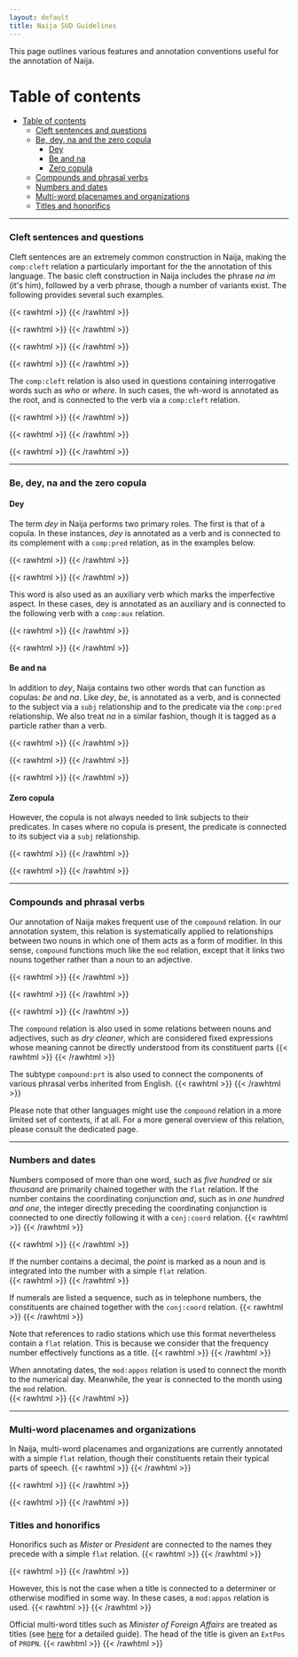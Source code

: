 ```yaml
---
layout: default
title: Naija SUD Guidelines
---
```


This page outlines various features and annotation conventions useful for the annotation of Naija.

# Table of contents

- [Table of contents](#table-of-contents)
    - [Cleft sentences and questions](#cleft-sentences-and-questions)
    - [Be, dey, na and the zero copula](#be-dey-na-and-the-zero-copula)
      - [Dey](#dey)
      - [Be and na](#be-and-na)
      - [Zero copula](#zero-copula)
    - [Compounds and phrasal verbs](#compounds-and-phrasal-verbs)
    - [Numbers and dates](#numbers-and-dates)
    - [Multi-word placenames and organizations](#multi-word-placenames-and-organizations)
    - [Titles and honorifics](#titles-and-honorifics)

---

### Cleft sentences and questions

Cleft sentences are an extremely common construction in Naija, making the `comp:cleft` relation a particularly important for the the annotation of this language. The basic cleft construction in Naija includes the phrase *na im* (it's him), followed by a verb phrase, though a number of variants exist. The following provides several such examples.

{{< rawhtml >}}
    <reactive-dep-tree
      interactive="true"
      shown-metas="text_en"
      shown-features="UPOS,LEMMA,FEATS.Tense,FEATS.VerbForm,FEATS.Number,FEATS.Person,MISC.Gloss"
      hidden-features="XPOS"
      conll="
      # text_en = Laziness, that’s what destroyed you.
      1	laziness	laziness	NOUN	_	_	3	dislocated	_	AlignBegin=370809|AlignEnd=371360|Gloss=laziness
      2	<	<	PUNCT	_	_	1	punct	_	AlignBegin=371360|AlignEnd=371390|Gloss=PUNCT
      3	na	na	PART	_	PartType=Cop	0	root	_	AlignBegin=371390|AlignEnd=371510|ExtPos=SCONJ|Gloss=be|Idiom=Yes
      4	im	im	PRON	_	Case=Nom|Number=Sing|Person=3|PronType=Prs	3	comp:pred	_	AlignBegin=371510|AlignEnd=371563|Gloss=NOM.SG.3
      5	>+	>+	PUNCT	_	_	6	punct	_	AlignBegin=371563|AlignEnd=371563|Gloss=PUNCT
      6	scatter	scatter	VERB	_	_	3	comp:cleft	_	AlignBegin=371563|AlignEnd=371990|Gloss=scatter
      7	you	you	PRON	_	Case=Nom|Person=2|PronType=Prs	6	comp:obj	_	AlignBegin=371990|AlignEnd=372090|Gloss=NOM.2
      8	//	//	PUNCT	_	_	3	punct	_	AlignBegin=372090|AlignEnd=372120|Gloss=PUNCT  
      "
    ></reactive-dep-tree>
{{< /rawhtml >}}

{{< rawhtml >}}
    <reactive-dep-tree
      interactive="true"
      shown-metas="text_en"
      shown-features="UPOS,LEMMA,FEATS.Tense,FEATS.VerbForm,FEATS.Number,FEATS.Person,MISC.Gloss"
      hidden-features="XPOS"
      conll="
      # text_en = After all, it's Warri where you grew up.
      1	after	after	ADP	_	_	4	mod:periph	_	AlignBegin=161950|AlignEnd=162120|Gloss=after
      2	all	all	DET	_	_	1	comp:obj	_	AlignBegin=162120|AlignEnd=162160|Gloss=all
      3	<	<	PUNCT	_	_	1	punct	_	AlignBegin=162160|AlignEnd=162190|Gloss=PUNCT
      4	na	na	PART	_	PartType=Cop	0	root	_	AlignBegin=162190|AlignEnd=162340|Gloss=be
      5	Warri	Warri	PROPN	_	_	4	comp:pred	_	AlignBegin=162340|AlignEnd=162524|Gloss=Warri
      6	>+	>+	PUNCT	_	_	8	punct	_	AlignBegin=162524|AlignEnd=162554|Gloss=PUNCT
      7	you	you	PRON	_	Case=Nom|Person=2|PronType=Prs	8	subj	_	AlignBegin=162554|AlignEnd=162677|Gloss=NOM.2
      8	grow	grow	VERB	_	_	4	comp:cleft	_	AlignBegin=162677|AlignEnd=162890|Gloss=grow
      9	up	up	ADP	_	_	8	compound:prt	_	AlignBegin=162890|AlignEnd=162990|Gloss=up
      "
    ></reactive-dep-tree>
{{< /rawhtml >}}


{{< rawhtml >}}
    <reactive-dep-tree
      interactive="true"
      shown-metas="text_en"
      shown-features="UPOS,LEMMA,FEATS.Tense,FEATS.VerbForm,FEATS.Number,FEATS.Person,MISC.Gloss"
      hidden-features="XPOS"
      conll="
      # text_en = That's how the white people call it.
      1	na	na	PART	_	PartType=Cop	0	root	_	AlignBegin=39139|AlignEnd=39299|Gloss=be
      2	so	so	ADV	_	_	1	comp:pred	_	AlignBegin=39299|AlignEnd=39389|Gloss=so
      3	>+	>+	PUNCT	_	_	5	punct	_	AlignBegin=39389|AlignEnd=39419|Gloss=PUNCT
      4	Oyibo	Oyinbo	PROPN	_	_	5	subj	_	AlignBegin=39419|AlignEnd=39719|Gloss=foreign(er)
      5	call	call	VERB	_	_	1	comp:cleft	_	AlignBegin=39719|AlignEnd=39895|Gloss=call
      6	am	am	PRON	_	Case=Acc|Number=Sing|Person=3|PronType=Prs	5	comp:obj	_	AlignBegin=39895|AlignEnd=39968|Gloss=ACC.SG.3
      7	//	//	PUNCT	_	_	1	punct	_	AlignBegin=39968|AlignEnd=39998|Gloss=PUNCT
      "
    ></reactive-dep-tree>
{{< /rawhtml >}}

{{< rawhtml >}}
    <reactive-dep-tree
      interactive="true"
      shown-metas="text_en"
      shown-features="UPOS,LEMMA,FEATS.Tense,FEATS.VerbForm,FEATS.Number,FEATS.Person,MISC.Gloss"
      hidden-features="XPOS"
      conll="
      # text_en = Hm, they are the ones who started doing it.
      1	#	#	PUNCT	_	_	3	punct	_	AlignBegin=271340|AlignEnd=278340|Gloss=PUNCT
      2	hm	hm	INTJ	_	_	3	discourse	_	AlignBegin=276082|AlignEnd=276400|Gloss=hm
      3	na	na	PART	_	PartType=Cop	0	root	_	AlignBegin=276400|AlignEnd=276540|Gloss=be
      4	dem	dem	PRON	_	Case=Nom|Number=Plur|Person=3|PronType=Prs	3	comp:pred	_	AlignBegin=276540|AlignEnd=276680|Gloss=NOM.PL.3
      5	>+	>+	PUNCT	_	_	6	punct	_	AlignBegin=276680|AlignEnd=276710|Gloss=PUNCT
      6	start	start	VERB	_	_	3	comp:cleft	_	AlignBegin=276710|AlignEnd=276930|Gloss=start
      7	to	to	ADP	_	_	6	comp:obl@x	_	AlignBegin=276930|AlignEnd=277060|Gloss=to
      8	dey	dey	AUX	_	Aspect=Imp	7	comp:obj	_	AlignBegin=277060|AlignEnd=277208|Gloss=IPFV
      9	do	do	VERB	_	_	8	comp:aux	_	AlignBegin=277208|AlignEnd=277350|Gloss=do
      10	am	am	PRON	_	Case=Acc|Number=Sing|Person=3|PronType=Prs	9	comp:obj	_	AlignBegin=277350|AlignEnd=277600|Gloss=ACC.SG.3
      11	//	//	PUNCT	_	_	3	punct	_	AlignBegin=277600|AlignEnd=277630|Gloss=PUNCT
      "
    ></reactive-dep-tree>
{{< /rawhtml >}}


The `comp:cleft` relation is also used in questions containing interrogative words such as *who* or *where*. In such cases, the wh-word is annotated as the root, and is connected to the verb via a `comp:cleft` relation.


{{< rawhtml >}}
    <reactive-dep-tree
      interactive="true"
      shown-metas="text_en"
      shown-features="UPOS,LEMMA,FEATS.Tense,FEATS.VerbForm,FEATS.Number,FEATS.Person,MISC.Gloss"
      hidden-features="XPOS"
      conll="
      # text_en = Who do you work for?
      1	#	#	PUNCT	_	_	2	punct	_	AlignBegin=139780|AlignEnd=140131|Gloss=PUNCT
      2	who	who	PRON	_	PronType=Int	0	root	_	AlignBegin=140131|AlignEnd=140320|Gloss=who.Q
      3	you	you	PRON	_	Case=Nom|Person=2|PronType=Prs	4	subj	_	AlignBegin=140320|AlignEnd=140540|Gloss=NOM.2
      4	work	work	VERB	_	_	2	comp:cleft	_	AlignBegin=140540|AlignEnd=140720|Gloss=work
      5	for	for	ADP	_	_	4	comp:obl	_	AlignBegin=140720|AlignEnd=140950|Gloss=for
      6	?//	?//	PUNCT	_	_	2	punct	_	AlignBegin=140950|AlignEnd=140980|Gloss=PUNCT
      "
    ></reactive-dep-tree>
{{< /rawhtml >}}

{{< rawhtml >}}
    <reactive-dep-tree
      interactive="true"
      shown-metas="text_en"
      shown-features="UPOS,LEMMA,FEATS.Tense,FEATS.VerbForm,FEATS.Number,FEATS.Person,MISC.Gloss"
      hidden-features="XPOS"
      conll="
      # text_en = What is a Ponzi scheme?
      1	wetin	wetin	PRON	_	PronType=Int	0	root	_	AlignBegin=134010|AlignEnd=134323|Gloss=what.Q
      2	be	be	VERB	_	PartType=Cop	1	comp:cleft	_	AlignBegin=134323|AlignEnd=134462|Gloss=be
      3	Ponzi	Ponzi	PROPN	_	_	4	compound	_	AlignBegin=134462|AlignEnd=134803|Gloss=Ponzi
      4	Scheme	scheme	NOUN	_	_	2	comp:pred@agent	_	AlignBegin=134803|AlignEnd=135070|Gloss=scheme
      5	?//	?//	PUNCT	_	_	1	punct	_	AlignBegin=135070|AlignEnd=135100|Gloss=PUNCT
      "
    ></reactive-dep-tree>
{{< /rawhtml >}}

{{< rawhtml >}}
    <reactive-dep-tree
      interactive="true"
      shown-metas="text_en"
      shown-features="UPOS,LEMMA,FEATS.Tense,FEATS.VerbForm,FEATS.Number,FEATS.Person,MISC.Gloss"
      hidden-features="XPOS"
      conll="
      # text_en = Where is the money going?
      1	#	#	PUNCT	_	_	2	punct	_	AlignBegin=69065|AlignEnd=69421|Gloss=PUNCT
      2	where	where	ADV	_	PronType=Int	0	root	_	AlignBegin=69421|AlignEnd=69661|Gloss=where.Q
      3	di	di	DET	_	Definite=Def|PronType=Art	4	det	_	AlignBegin=69661|AlignEnd=69761|Gloss=DEF.ART
      4	money	money	NOUN	_	_	5	subj	_	AlignBegin=69761|AlignEnd=70024|Gloss=money
      5	dey	dey	AUX	_	Aspect=Imp	2	comp:cleft	_	AlignBegin=70024|AlignEnd=70194|Gloss=IPFV
      6	go	go	VERB	_	_	5	comp:aux	_	AlignBegin=70194|AlignEnd=70349|Gloss=go
      7	?//	?//	PUNCT	_	_	2	punct	_	AlignBegin=70349|AlignEnd=70379|Gloss=PUNCT
      "
    ></reactive-dep-tree>
{{< /rawhtml >}}

---

### Be, dey, na and the zero copula

#### Dey

The term *dey* in Naija performs two primary roles. The first is that of a copula. In these instances, *dey* is annotated as a verb and is connected to its complement with a `comp:pred` relation, as in the examples below.

{{< rawhtml >}}
    <reactive-dep-tree
      interactive="true"
      shown-metas="text_en"
      shown-features="UPOS,LEMMA,FEATS.Tense,FEATS.VerbForm,FEATS.Number,FEATS.Person,MISC.Gloss"
      hidden-features="XPOS"
      conll="
      # text_en = It's sweet.
      1	e	im	PRON	_	Case=Nom|Number=Sing|Person=3|PronType=Prs	2	subj	_	AlignBegin=204377|AlignEnd=204666|Gloss=it
      2	dey	dey	VERB	_	VerbType=Cop	0	root	_	AlignBegin=204666|AlignEnd=204954|Gloss=be
      3	sweet	sweet	ADJ	_	_	2	comp:pred	_	AlignBegin=204954|AlignEnd=205243|Gloss=sweet
      "
    ></reactive-dep-tree>
{{< /rawhtml >}}

{{< rawhtml >}}
    <reactive-dep-tree
      interactive="true"
      shown-metas="text_en"
      shown-features="UPOS,LEMMA,FEATS.Tense,FEATS.VerbForm,FEATS.Number,FEATS.Person,MISC.Gloss"
      hidden-features="XPOS"
      conll="
      # text_en = I'm fine.
      1	I	I	PRON	_	Case=Nom|Number=Sing|Person=1|PronType=Prs	2	subj	_	AlignBegin=5030|AlignEnd=5260|Gloss=I
      2	dey	dey	VERB	_	VerbType=Cop	0	root	_	AlignBegin=5260|AlignEnd=5490|Gloss=be
      3	fine	fine	ADJ	_	_	2	comp:pred	_	AlignBegin=5490|AlignEnd=5720|Gloss=fine
      "
    ></reactive-dep-tree>
{{< /rawhtml >}}


This word is also used as an auxiliary verb which marks the imperfective aspect. In these cases, dey is annotated as an auxiliary and is connected to the following verb with a `comp:aux` relation.


{{< rawhtml >}}
    <reactive-dep-tree
      interactive="true"
      shown-metas="text_en"
      shown-features="UPOS,LEMMA,FEATS.Tense,FEATS.VerbForm,FEATS.Number,FEATS.Person,MISC.Gloss"
      hidden-features="XPOS"
      conll="
      # text_en = So she was eating, sleeping, and everything.
      1	so	so	ADV	_	_	3	discourse	_	AlignBegin=117700|AlignEnd=118140|Gloss=so
      2	she	she	PRON	_	Case=Nom|Gender=Fem|Number=Sing|Person=3|PronType=Prs	3	subj	_	AlignBegin=118418|AlignEnd=118571|Gloss=she
      3	dey	dey	AUX	_	Aspect=Imp	0	root	_	AlignBegin=118601|AlignEnd=118811|Gloss=IPFV
      4	chop	chop	VERB	_	_	3	comp:aux	_	AlignBegin=118811|AlignEnd=119421|Gloss=eat
      5	,	,	PUNCT	_	_	6	punct	_	AlignBegin=119421|AlignEnd=119451|Gloss=,
      6	dey	dey	AUX	_	Aspect=Imp	3	conj:coord	_	AlignBegin=119451|AlignEnd=119581|Gloss=IPFV
      7	sleep	sleep	VERB	_	_	6	comp:aux	_	AlignBegin=119581|AlignEnd=119861|Gloss=sleep
      8	,	,	PUNCT	_	_	9	punct	_	AlignBegin=119861|AlignEnd=119891|Gloss=,
      9	everyting	everyting	PRON	_	_	6	conj:coord	_	AlignBegin=119891|AlignEnd=120391|Gloss=everything
      "
    ></reactive-dep-tree>
{{< /rawhtml >}}

{{< rawhtml >}}
    <reactive-dep-tree
      interactive="true"
      shown-metas="text_en"
      shown-features="UPOS,LEMMA,FEATS.Tense,FEATS.VerbForm,FEATS.Number,FEATS.Person,MISC.Gloss"
      hidden-features="XPOS"
      conll="
      # text_en = You don't sell on credit?
      1	you	you	PRON	_	Case=Nom|Person=2|PronType=Prs	3	subj	_	AlignBegin=131630|AlignEnd=131917|Gloss=you
      2	no	no	PART	_	Polarity=Neg	3	mod	_	AlignBegin=131917|AlignEnd=132204|Gloss=NEG
      3	dey	dey	AUX	_	Aspect=Imp	0	root	_	AlignBegin=132204|AlignEnd=132491|Gloss=IPFV
      4	sell	sell	VERB	_	_	3	comp:aux	_	AlignBegin=132491|AlignEnd=132778|Gloss=sell
      5	credit	credit	NOUN	_	_	4	mod	_	AlignBegin=132778|AlignEnd=133065|Gloss=credit
      6	?	?	PUNCT	_	_	3	punct	_	AlignBegin=133065|AlignEnd=133065|Gloss=PUNCT
      "
    ></reactive-dep-tree>
{{< /rawhtml >}}


#### Be and na

In addition to *dey*, Naija contains two other words that can function as copulas: *be* and *na*. Like *dey*, *be*, is annotated as a verb, and is connected to the subject via a `subj` relationship and to the predicate via the `comp:pred` relationship. We also treat *na* in a similar fashion, though it is tagged as a particle rather than a verb.

{{< rawhtml >}}
    <reactive-dep-tree
      interactive="true"
      shown-metas="text_en"
      shown-features="UPOS,LEMMA,FEATS.Tense,FEATS.VerbForm,FEATS.Number,FEATS.Person,MISC.Gloss"
      hidden-features="XPOS"
      conll="
      # text_en = She was pretending to be a city girl.
      1	she	she	PRON	_	Case=Nom|Gender=Fem|Number=Sing|Person=3|PronType=Prs	2	subj	_	AlignBegin=75500|AlignEnd=75698|Gloss=she
      2	con	con	AUX	_	Aspect=Cons	0	root	_	AlignBegin=75698|AlignEnd=75896|Gloss=CONS
      3	dey	dey	AUX	_	Aspect=Imp	2	comp:aux	_	AlignBegin=75896|AlignEnd=76094|Gloss=IPFV
      4	form	form	VERB	_	_	3	comp:aux	_	AlignBegin=76094|AlignEnd=76292|Gloss=form
      5	sey	sey	SCONJ	_	_	4	comp:obj	_	AlignBegin=76292|AlignEnd=76490|Gloss=COMP
      6	she	she	PRON	_	Case=Nom|Gender=Fem|Number=Sing|Person=3|PronType=Prs	7	subj	_	AlignBegin=76490|AlignEnd=76688|Gloss=she
      7	be	be	VERB	_	PartType=Cop	5	comp:obj	_	AlignBegin=76688|AlignEnd=76886|Gloss=be
      8	city	city	NOUN	_	_	9	compound	_	AlignBegin=76886|AlignEnd=77084|Gloss=city
      9	girl	girl	NOUN	_	_	7	comp:pred	_	AlignBegin=77084|AlignEnd=77282|Gloss=girl
      10	o	o	PART	_	PartType=Disc	9	mod:emph	_	AlignBegin=77282|AlignEnd=77480|Gloss=EMPH
      "
    ></reactive-dep-tree>
{{< /rawhtml >}}

{{< rawhtml >}}
    <reactive-dep-tree
      interactive="true"
      shown-metas="text_en"
      shown-features="UPOS,LEMMA,FEATS.Tense,FEATS.VerbForm,FEATS.Number,FEATS.Person,MISC.Gloss"
      hidden-features="XPOS"
      conll="
      # text_en = My daddy is a reverend, my mommy is a pastor.
      1	daddy	daddy	NOUN	_	_	2	subj	_	AlignBegin=9040|AlignEnd=9340|Gloss=daddy
      2	na	na	PART	_	PartType=Cop	0	root	_	AlignBegin=9340|AlignEnd=9500|Gloss=be
      3	reverend	reverend	NOUN	_	_	2	comp:pred	_	AlignBegin=9500|AlignEnd=10050|Gloss=reverend
      4	,	,	PUNCT	_	_	6	punct	_	AlignBegin=10020|AlignEnd=10050|Gloss=,
      5	mumsie	mumsy	NOUN	_	_	6	subj	_	AlignBegin=10050|AlignEnd=10380|Gloss=mother
      6	na	na	PART	_	PartType=Cop	2	parataxis:conj	_	AlignBegin=10380|AlignEnd=10490|Gloss=be
      7	pastor	pastor	NOUN	_	_	6	comp:pred	_	AlignBegin=10490|AlignEnd=11100|Gloss=pastor
      "
    ></reactive-dep-tree>
{{< /rawhtml >}}

{{< rawhtml >}}
    <reactive-dep-tree
      interactive="true"
      shown-metas="text_en"
      shown-features="UPOS,LEMMA,FEATS.Tense,FEATS.VerbForm,FEATS.Number,FEATS.Person,MISC.Gloss"
      hidden-features="XPOS"
      conll="
      # text_en = I'm fine.
      1	I	I	PRON	_	Case=Nom|Number=Sing|Person=1|PronType=Prs	2	subj	_	AlignBegin=5030|AlignEnd=5260|Gloss=I
      2	dey	dey	VERB	_	VerbType=Cop	0	root	_	AlignBegin=5260|AlignEnd=5490|Gloss=be
      3	fine	fine	ADJ	_	_	2	comp:pred	_	AlignBegin=5490|AlignEnd=5720|Gloss=fine
      "
    ></reactive-dep-tree>
{{< /rawhtml >}}


#### Zero copula

However, the copula is not always needed to link subjects to their predicates. In cases where no copula is present, the predicate is connected to its subject via a `subj` relationship.

{{< rawhtml >}}
    <reactive-dep-tree
      interactive="true"
      shown-metas="text_en"
      shown-features="UPOS,LEMMA,FEATS.Tense,FEATS.VerbForm,FEATS.Number,FEATS.Person,MISC.Gloss"
      hidden-features="XPOS"
      conll="
      # text_en = It's not good.
      1	e	e	PRON	_	Case=Nom|Number=Sing|Person=3|PronType=Prs	3	subj	_	AlignBegin=97985|AlignEnd=98254|Gloss=it
      2	no	no	PART	_	Polarity=Neg	3	mod	_	AlignBegin=98254|AlignEnd=98522|Gloss=NEG
      3	good	good	ADJ	_	_	0	root	_	AlignBegin=98522|AlignEnd=98791|Gloss=good
      "
    ></reactive-dep-tree>
{{< /rawhtml >}}


{{< rawhtml >}}
    <reactive-dep-tree
      interactive="true"
      shown-metas="text_en"
      shown-features="UPOS,LEMMA,FEATS.Tense,FEATS.VerbForm,FEATS.Number,FEATS.Person,MISC.Gloss"
      hidden-features="XPOS"
      conll="
      # text_en = It's plenty.
      1	e	im	PRON	_	Case=Nom|Number=Sing|Person=3|PronType=Prs	2	subj	_	AlignBegin=74280|AlignEnd=74920|Gloss=it
      2	plenty	plenty	ADJ	_	_	0	root	_	AlignBegin=74920|AlignEnd=75560|Gloss=plenty
      "
    ></reactive-dep-tree>
{{< /rawhtml >}}


---

### Compounds and phrasal verbs

Our annotation of Naija makes frequent use of the `compound` relation. In our annotation system, this relation is systematically applied to relationships between two nouns in which one of them acts as a form of modifier. In this sense, `compound` functions much like the `mod` relation, except that it links two nouns together rather than a noun to an adjective.

{{< rawhtml >}}
    <reactive-dep-tree
      interactive="true"
      shown-metas="text_en"
      shown-features="UPOS,LEMMA,FEATS.Tense,FEATS.VerbForm,FEATS.Number,FEATS.Person,MISC.Gloss"
      hidden-features="XPOS"
      conll="
      # text_en = It's not food for kids?
      1	no	no	PART	_	Polarity=Neg	2	mod	_	AlignBegin=62165|AlignEnd=62648|Gloss=NEG
      2	be	be	VERB	_	PartType=Cop	0	root	_	AlignBegin=62648|AlignEnd=63130|Gloss=be
      3	children	child	NOUN	_	Number=Plur	4	compound	_	AlignBegin=63130|AlignEnd=63612|Gloss=child.PL
      4	food	food	NOUN	_	_	2	comp:pred	_	AlignBegin=63612|AlignEnd=64095|Gloss=food
      5	?	?	PUNCT	_	_	2	punct	_	AlignBegin=64095|AlignEnd=64095|Gloss=PUNCT
      "
    ></reactive-dep-tree>
{{< /rawhtml >}}


{{< rawhtml >}}
    <reactive-dep-tree
      interactive="true"
      shown-metas="text_en"
      shown-features="UPOS,LEMMA,FEATS.Tense,FEATS.VerbForm,FEATS.Number,FEATS.Person,MISC.Gloss"
      hidden-features="XPOS"
      conll="
      # text_en = I know banga soup.
      1	I	I	PRON	_	Case=Nom|Number=Sing|Person=1|PronType=Prs	2	subj	_	AlignBegin=59955|AlignEnd=60188|Gloss=I
      2	know	know	VERB	_	_	0	root	_	AlignBegin=60188|AlignEnd=60420|Gloss=know
      3	banga	banga	NOUN	_	_	4	compound	_	AlignBegin=60420|AlignEnd=60652|Gloss=palm_kernel
      4	soup	soup	NOUN	_	_	2	comp:obj	_	AlignBegin=60652|AlignEnd=60885|Gloss=soup
      5	.	.	PUNCT	_	_	2	punct	_	AlignBegin=60885|AlignEnd=60885|Gloss=PUNCT
      "
    ></reactive-dep-tree>
{{< /rawhtml >}}


{{< rawhtml >}}
    <reactive-dep-tree
      interactive="true"
      shown-metas="text_en"
      shown-features="UPOS,LEMMA,FEATS.Tense,FEATS.VerbForm,FEATS.Number,FEATS.Person,MISC.Gloss"
      hidden-features="XPOS"
      conll="
      # text_en = She's a city girl.
      1	she	she	PRON	_	Case=Nom|Gender=Fem|Number=Sing|Person=3|PronType=Prs	2	subj	_	AlignBegin=76490|AlignEnd=76688|deprel_main_pred=subj|Gloss=she|head_MST=8
      2	be	be	VERB	_	PartType=Cop	0	root	_	AlignBegin=76688|AlignEnd=76886|deprel_main_pred=comp:obj|Gloss=be|head_MST=5
      3	city	city	NOUN	_	_	4	compound	_	AlignBegin=76886|AlignEnd=77084|deprel_main_pred=compound|Gloss=city|head_MST=10
      4	girl	girl	NOUN	_	_	2	comp:pred	_	AlignBegin=77084|AlignEnd=77282|deprel_main_pred=comp:pred|Gloss=girl|head_MST=8
      "
    ></reactive-dep-tree>
{{< /rawhtml >}}



The `compound` relation is also used in some relations between nouns and adjectives, such as *dry cleaner*, which are considered fixed expressions whose meaning cannot be directly understood from its constituent parts
{{< rawhtml >}}
    <reactive-dep-tree
      interactive="true"
      shown-metas="text_en"
      shown-features="UPOS,LEMMA,FEATS.Tense,FEATS.VerbForm,FEATS.Number,FEATS.Person,MISC.Gloss"
      hidden-features="XPOS"
      conll="
      # text_en = You can take it to the dry cleaner.
      1	you	you	PRON	_	Case=Nom|Person=2|PronType=Prs	2	subj	_	AlignBegin=119950|AlignEnd=120306|deprel_main_pred=subj|Gloss=NOM.2|head_MST=2
      2	fit	fit	AUX	_	Mood=Pot	0	root	_	AlignBegin=120306|AlignEnd=120661|deprel_main_pred=root|Gloss=ABIL|head_MST=0
      3	carry	carry	VERB	_	_	2	comp:aux	_	AlignBegin=120661|AlignEnd=121017|deprel_main_pred=comp:aux|Gloss=carry|head_MST=2
      4	am	am	PRON	_	Case=Acc|Number=Sing|Person=3|PronType=Prs	3	comp:obj	_	AlignBegin=121017|AlignEnd=121373|deprel_main_pred=comp:obj|Gloss=ACC.SG.3|head_MST=3
      5	go	go	VERB	_	_	3	compound:svc	_	AlignBegin=121373|AlignEnd=121729|deprel_main_pred=compound:svc|Gloss=go|head_MST=3
      6	dry	dry	ADJ	_	_	7	compound	_	AlignBegin=121729|AlignEnd=122084|deprel_main_pred=mod|Gloss=dry|head_MST=7
      7	cleaner	cleaner	NOUN	_	_	5	comp:obj	_	AlignBegin=122084|AlignEnd=122440|deprel_main_pred=comp:obj|Gloss=cleaner|head_MST=5
      "
    ></reactive-dep-tree>
{{< /rawhtml >}}



The subtype `compound:prt` is also used to connect the components of various phrasal verbs inherited from English.
{{< rawhtml >}}
    <reactive-dep-tree
      interactive="true"
      shown-metas="text_en"
      shown-features="UPOS,LEMMA,FEATS.Tense,FEATS.VerbForm,FEATS.Number,FEATS.Person,MISC.Gloss"
      hidden-features="XPOS"
      conll="
        # text_en = Just after a minute, bring it down.
        1	just	just	ADV	_	_	2	mod	_	AlignBegin=226630|AlignEnd=226860|Gloss=just
        2	after	after	ADP	_	_	7	mod:periph	_	AlignBegin=226860|AlignEnd=227130|Gloss=after
        3	one	one	NUM	_	NumType=Card	4	det:num	_	AlignBegin=227130|AlignEnd=227280|Gloss=one
        4	minute	minute	NOUN	_	_	2	comp:obj	_	AlignBegin=227280|AlignEnd=227680|Gloss=minute
        5	,	,	PUNCT	_	_	2	punct	_	AlignBegin=227680|AlignEnd=227680|Gloss=PUNCT
        6	you	you	PRON	_	Case=Nom|Person=2|PronType=Prs	7	subj	_	AlignBegin=227680|AlignEnd=227792|Gloss=NOM.2
        7	bring	bring	VERB	_	_	0	root	_	AlignBegin=227792|AlignEnd=227990|Gloss=bring
        8	am	am	PRON	_	Case=Acc|Number=Sing|Person=3|PronType=Prs	7	comp:obj	_	AlignBegin=227990|AlignEnd=228120|Gloss=ACC.SG.3
        9	down	down	ADP	_	_	7	compound:prt	_	AlignBegin=228120|AlignEnd=228290|Gloss=down
        10	.	.	PUNCT	_	_	7	punct	_	AlignBegin=228290|AlignEnd=228290|Gloss=PUNCT
      "
    ></reactive-dep-tree>
{{< /rawhtml >}}


Please note that other languages might use the `compound` relation in a more limited set of contexts, if at all. For a more general overview of this relation, please consult the dedicated page.

---

### Numbers and dates

Numbers composed of more than one word, such as *five hundred* or *six thousand* are primarily  chained together with the `flat` relation. If the number contains the coordinating conjunction *and*, such as in *one hundred and one*, the integer directly preceding the coordinating conjunction is connected to one directly following it with a `conj:coord` relation.
{{< rawhtml >}}
    <reactive-dep-tree
      interactive="true"
      shown-metas="text_en"
      shown-features="UPOS,LEMMA,FEATS.Tense,FEATS.VerbForm,FEATS.Number,FEATS.Person,MISC.Gloss"
      hidden-features="XPOS"
      conll="
      # text_en = Then housing and clothing for sixty five million.
      1	#	#	PUNCT	_	_	3	punct	_	AlignBegin=136812|AlignEnd=137203|Gloss=PUNCT
      2	den	dem	ADV	_	_	3	mod:periph	_	AlignBegin=137203|AlignEnd=137405|Gloss=den
      3	housing	housing	NOUN	_	_	0	root	_	AlignBegin=137405|AlignEnd=137841|Gloss=housing
      4	and	and	CCONJ	_	_	5	cc	_	AlignBegin=137841|AlignEnd=138054|Gloss=and
      5	clothing	clothing	NOUN	_	_	3	conj:coord	_	AlignBegin=138054|AlignEnd=138431|Gloss=clothing
      6	of	of	ADP	_	_	5	mod	_	AlignBegin=138431|AlignEnd=138534|Gloss=of
      7	sixty	sixty	NUM	_	NumType=Card	6	comp:obj	_	AlignBegin=138534|AlignEnd=138941|Gloss=sixty.CARD
      8	five	five	NUM	_	NumType=Card	7	flat	_	AlignBegin=138941|AlignEnd=139261|Gloss=five.CARD
      9	million	million	NUM	_	NumType=Card	8	flat	_	AlignBegin=139261|AlignEnd=139574|Gloss=million.CARD
      10	//	//	PUNCT	_	_	3	punct	_	AlignBegin=139574|AlignEnd=139604|Gloss=PUNCT
      "
    ></reactive-dep-tree>
{{< /rawhtml >}}

{{< rawhtml >}}
    <reactive-dep-tree
      interactive="true"
      shown-metas="text_en"
      shown-features="UPOS,LEMMA,FEATS.Tense,FEATS.VerbForm,FEATS.Number,FEATS.Person,MISC.Gloss"
      hidden-features="XPOS"
      conll="
      # text_en = You invest one hundred and thirty seven thousand.
      1	you	you	PRON	_	Case=Nom|Person=2|PronType=Prs	2	subj	_	AlignBegin=98152|AlignEnd=98230|Gloss=NOM.2
      2	invest	invest	VERB	_	_	0	root	_	AlignBegin=98230|AlignEnd=98757|Gloss=invest
      3	#	#	PUNCT	_	_	4	punct	_	AlignBegin=98757|AlignEnd=98980|Gloss=PUNCT
      4	one	one	NUM	_	NumType=Card	2	comp:obj	_	AlignBegin=98980|AlignEnd=99090|Gloss=one
      5	hundred	hundred	NUM	_	NumType=Card	4	flat	_	AlignBegin=99090|AlignEnd=99390|Gloss=hundred.CARD
      6	and	and	CCONJ	_	_	7	cc	_	AlignBegin=99390|AlignEnd=99520|Gloss=and
      7	thirty	thirty	NUM	_	NumType=Card	5	conj:coord	_	AlignBegin=99520|AlignEnd=99760|Gloss=thirty.CARD
      8	seven	seven	NUM	_	NumType=Card	7	flat	_	AlignBegin=99760|AlignEnd=100080|Gloss=seven.CARD
      9	thousand	thousand	NUM	_	NumType=Card	8	flat	_	AlignBegin=100080|AlignEnd=100448|Gloss=thousand.CARD
      "
    ></reactive-dep-tree>
{{< /rawhtml >}}


If the number contains a decimal, the *point* is marked as a noun and is integrated into the number with a simple `flat` relation.  
{{< rawhtml >}}
    <reactive-dep-tree
      interactive="true"
      shown-metas="text_en"
      shown-features="UPOS,LEMMA,FEATS.Tense,FEATS.VerbForm,FEATS.Number,FEATS.Person,MISC.Gloss"
      hidden-features="XPOS"
      conll="
      # text_en = One hundred and fifty six point six billion.
      1	one	one	NUM	_	NumType=Card	0	det:num	_	AlignBegin=17090|AlignEnd=17300|Gloss=one
      2	hundred	hundred	NUM	_	NumType=Card	1	flat	_	AlignBegin=17300|AlignEnd=17580|Gloss=hundred.CARD
      3	and	and	CCONJ	_	_	4	cc	_	AlignBegin=17580|AlignEnd=17700|Gloss=and
      4	fifty	fifty	NUM	_	NumType=Card	2	conj:coord	_	AlignBegin=17700|AlignEnd=18000|Gloss=fifty.CARD
      5	six	six	NUM	_	NumType=Card	4	flat	_	AlignBegin=18000|AlignEnd=18300|Gloss=six.CARD
      6	point	point	NOUN	_	_	5	flat	_	AlignBegin=18300|AlignEnd=18480|Gloss=point
      7	six	six	NUM	_	NumType=Card	6	flat	_	AlignBegin=18480|AlignEnd=18785|Gloss=six.CARD
      8	billion	billion	NUM	_	_	7	flat	_	AlignBegin=19379|AlignEnd=19980|Gloss=billion
      "
    ></reactive-dep-tree>
{{< /rawhtml >}}


If numerals are listed a sequence, such as in telephone numbers, the constituents are chained together with the `conj:coord` relation.
{{< rawhtml >}}
    <reactive-dep-tree
      interactive="true"
      shown-metas="text_en"
      shown-features="UPOS,LEMMA,FEATS.Tense,FEATS.VerbForm,FEATS.Number,FEATS.Person,MISC.Gloss"
      hidden-features="XPOS"
      conll="
      # text_en = Zero nine zero five nine six five three two nine.
      1	#	#	PUNCT	_	_	2	punct	_	AlignBegin=573880|AlignEnd=574100|Gloss=PUNCT
      2	zero	zero	NUM	_	NumType=Card	0	root	_	AlignBegin=574100|AlignEnd=574380|Gloss=zero.CARD
      3	nine	nine	NUM	_	NumType=Card	2	conj:coord	_	AlignBegin=574380|AlignEnd=574590|Gloss=nine.CARD
      4	zero	zero	NUM	_	NumType=Card	3	conj:coord	_	AlignBegin=574590|AlignEnd=575100|Gloss=zero.CARD
      5	nine	nine	NUM	_	NumType=Card	4	conj:coord	_	AlignBegin=575100|AlignEnd=575394|Gloss=nine.CARD
      6	five	five	NUM	_	NumType=Card	5	conj:coord	_	AlignBegin=575394|AlignEnd=575700|Gloss=five.CARD
      7	#	#	PUNCT	_	_	8	punct	_	AlignBegin=575700|AlignEnd=576060|Gloss=PUNCT
      8	nine	nine	NUM	_	NumType=Card	6	conj:coord	_	AlignBegin=576060|AlignEnd=576294|Gloss=nine.CARD
      9	six	six	NUM	_	NumType=Card	8	conj:coord	_	AlignBegin=576294|AlignEnd=576640|Gloss=six.CARD
      10	five	five	NUM	_	NumType=Card	9	conj:coord	_	AlignBegin=576640|AlignEnd=576930|Gloss=five.CARD
      11	three	three	NUM	_	NumType=Card	10	conj:coord	_	AlignBegin=576930|AlignEnd=577143|Gloss=three.CARD
      12	two	two	NUM	_	NumType=Card	11	conj:coord	_	AlignBegin=577143|AlignEnd=577280|Gloss=two.CARD
      13	nine	nine	NUM	_	NumType=Card	12	conj:coord	_	AlignBegin=577280|AlignEnd=577429|Gloss=nine.CARD
      "
    ></reactive-dep-tree>
{{< /rawhtml >}}


Note that references to radio stations which use this format nevertheless contain a `flat` relation. This is because we consider that the frequency number effectively functions as a title.
{{< rawhtml >}}
    <reactive-dep-tree
      interactive="true"
      shown-metas="text_en"
      shown-features="UPOS,LEMMA,FEATS.Tense,FEATS.VerbForm,FEATS.Number,FEATS.Person,MISC.Gloss"
      hidden-features="XPOS"
      conll="
      # text_en = Bronze FM, one O one point five
      1	Bronze	bronze	NOUN	_	_	0	comp:obj	_	AlignBegin=166800|AlignEnd=167090|ExtPos=PROPN|Gloss=bronze|Title=Yes
      2	FM	FM	NOUN	_	_	1	flat	_	AlignBegin=167090|AlignEnd=167559|Gloss=FM|InTitle=Yes
      3	|a	|a	PUNCT	_	_	4	punct	_	AlignBegin=167559|AlignEnd=167589|Gloss=PUNCT
      4	one	one	NUM	_	NumType=Card	2	mod:appos	_	AlignBegin=167589|AlignEnd=167780|Gloss=one
      5	o	o	NUM	_	_	4	flat	_	AlignBegin=167780|AlignEnd=167870|Gloss=o
      6	one	one	NUM	_	NumType=Card	5	flat	_	AlignBegin=167870|AlignEnd=168040|Gloss=one
      7	dot	dot	NOUN	_	_	6	flat	_	AlignBegin=168040|AlignEnd=168260|Gloss=dot
      8	five	five	NUM	_	NumType=Card	7	flat	_	AlignBegin=168260|AlignEnd=168450|Gloss=five.CARD
      "
    ></reactive-dep-tree>
{{< /rawhtml >}}


When annotating dates, the `mod:appos` relation is used to connect the month to the numerical day. Meanwhile, the year is connected to the month using the `mod` relation.  
{{< rawhtml >}}
    <reactive-dep-tree
      interactive="true"
      shown-metas="text_en"
      shown-features="UPOS,LEMMA,FEATS.Tense,FEATS.VerbForm,FEATS.Number,FEATS.Person,MISC.Gloss"
      hidden-features="XPOS"
      conll="
      # text_en = That this should be done before August twenty fourth, two thousand and eighteen.
      1	sey	sey	SCONJ	_	_	2	discourse	_	AlignBegin=49550|AlignEnd=49730|Gloss=COMP
      2	make	make	AUX	_	Mood=Opt	0	root	_	AlignBegin=49760|AlignEnd=50050|Gloss=SBJV
      3	de	dem	PRON	_	Case=Nom|Number=Plur|Person=3|PronType=Prs	4	subj	_	AlignBegin=50050|AlignEnd=50265|Gloss=NOM.PL.3
      4	do	do	VERB	_	_	2	comp:aux	_	AlignBegin=50265|AlignEnd=50510|Gloss=do
      5	am	am	PRON	_	Case=Acc|Number=Sing|Person=3|PronType=Prs	4	comp:obj	_	AlignBegin=50510|AlignEnd=50717|Gloss=ACC.SG.3
      6	#	#	PUNCT	_	_	7	punct	_	AlignBegin=50717|AlignEnd=51078|Gloss=PUNCT
      7	before	before	ADP	_	_	4	mod	_	AlignBegin=51078|AlignEnd=51590|Gloss=before
      8	August	August	PROPN	_	_	7	comp:obj	_	AlignBegin=51590|AlignEnd=52162|Gloss=August
      9	#	#	PUNCT	_	_	10	punct	_	AlignBegin=52162|AlignEnd=52331|Gloss=PUNCT
      10	twenty	twenty	NUM	_	NumType=Card	8	mod:appos	_	AlignBegin=52331|AlignEnd=52600|Gloss=twenty.CARD
      11	fourth	fourth	ADJ	_	NumType=Ord	10	flat	_	AlignBegin=52600|AlignEnd=53020|Gloss=fourth.ORD
      12	two	two	NUM	_	NumType=Card	8	mod	_	AlignBegin=53020|AlignEnd=53224|Gloss=two.CARD
      13	thousand	thousand	NUM	_	NumType=Card	12	flat	_	AlignBegin=53224|AlignEnd=53570|Gloss=thousand.CARD
      14	and	and	CCONJ	_	_	15	cc	_	AlignBegin=53570|AlignEnd=53813|Gloss=and
      15	eighteen	eighteen	NUM	_	NumType=Card	13	conj:coord	_	AlignBegin=53813|AlignEnd=54463|Gloss=eighteen.CARD
      16	//	//	PUNCT	_	_	2	punct	_	AlignBegin=54463|AlignEnd=54493|Gloss=PUNCT
      "
    ></reactive-dep-tree>
{{< /rawhtml >}}


---

### Multi-word placenames and organizations

In Naija, multi-word placenames and organizations are currently annotated with a simple `flat` relation, though their constituents retain their typical parts of speech.
{{< rawhtml >}}
    <reactive-dep-tree
      interactive="true"
      shown-metas="text_en"
      shown-features="UPOS,LEMMA,FEATS.Tense,FEATS.VerbForm,FEATS.Number,FEATS.Person,MISC.Gloss"
      hidden-features="XPOS"
      conll="
      # text_en = Then I came to Port Harcourt in twenty fourteen.
      1	#	#	PUNCT	_	_	3	punct	_	AlignBegin=102090|AlignEnd=102457|Gloss=PUNCT
      2	I	I	PRON	_	Case=Nom|Number=Sing|Person=1|PronType=Prs	3	subj	_	AlignBegin=102457|AlignEnd=102537|Gloss=NOM.SG.1
      3	con	con	AUX	_	Aspect=Cons	0	root	_	AlignBegin=102537|AlignEnd=102657|Gloss=CONS
      4	come	come	VERB	_	_	3	comp:aux	_	AlignBegin=102657|AlignEnd=102837|Gloss=come
      5	Port	Port	NOUN	_	_	4	comp:obj	_	AlignBegin=102837|AlignEnd=102947|ExtPos=PROPN|Gloss=Port|Title=Yes
      6	Harcourt	Harcourt	PROPN	_	_	5	flat	_	AlignBegin=102947|AlignEnd=103137|Gloss=Harcourt|InTitle=Yes
      7	for	for	ADP	_	_	4	mod	_	AlignBegin=103137|AlignEnd=103261|Gloss=for
      8	twenty	twenty	NUM	_	NumType=Card	7	comp:obj	_	AlignBegin=103261|AlignEnd=103704|Gloss=twenty.CARD
      9	fourteen	fourteen	NUM	_	NumType=Card	8	flat	_	AlignBegin=103704|AlignEnd=104330|Gloss=fourteen.CARD
      10	//	//	PUNCT	_	_	3	punct	_	AlignBegin=104330|AlignEnd=104360|Gloss=PUNCT
      "
    ></reactive-dep-tree>
{{< /rawhtml >}}

{{< rawhtml >}}
    <reactive-dep-tree
      interactive="true"
      shown-metas="text_en"
      shown-features="UPOS,LEMMA,FEATS.Tense,FEATS.VerbForm,FEATS.Number,FEATS.Person,MISC.Gloss"
      hidden-features="XPOS"
      conll="
      # text_en = They gave birth to me in Wuse General Hospital.
      1	#	#	PUNCT	_	_	3	punct	_	AlignBegin=4080|AlignEnd=4899|Gloss=PUNCT
      2	de	dem	PRON	_	Case=Nom|Number=Plur|Person=3|PronType=Prs	3	subj	_	AlignBegin=4899|AlignEnd=5016|Gloss=NOM.PL.3
      3	bin	bin	AUX	_	Tense=Past	0	root	_	AlignBegin=5016|AlignEnd=5131|Gloss=PST
      4	born	born	VERB	_	_	3	comp:aux	_	AlignBegin=5131|AlignEnd=5296|Gloss=give_birth
      5	me	me	PRON	_	Case=Acc|Number=Sing|Person=1|PronType=Prs	4	comp:obj	_	AlignBegin=5296|AlignEnd=5360|Gloss=ACC.SG.1
      6	for	for	ADP	_	_	4	comp:obl	_	AlignBegin=5360|AlignEnd=5856|Gloss=for
      7	Wuse	Wuse	PROPN	_	_	6	comp:obj	_	AlignBegin=5856|AlignEnd=6183|ExtPos=PROPN|Gloss=Wuse|Title=Yes
      8	General	general	ADJ	_	_	7	flat	_	AlignBegin=6183|AlignEnd=6580|Gloss=general|InTitle=Yes
      9	Hospital	hospital	NOUN	_	_	8	flat	_	AlignBegin=6580|AlignEnd=7052|Gloss=hospital|InTitle=Yes
      10	//	//	PUNCT	_	_	3	punct	_	AlignBegin=7052|AlignEnd=7082|Gloss=PUNCT
      "
    ></reactive-dep-tree>
{{< /rawhtml >}}

{{< rawhtml >}}
    <reactive-dep-tree
      interactive="true"
      shown-metas="text_en"
      shown-features="UPOS,LEMMA,FEATS.Tense,FEATS.VerbForm,FEATS.Number,FEATS.Person,MISC.Gloss"
      hidden-features="XPOS"
      conll="
      # text_en = Manchester United, oh this sports club!
      1	Manchester	Manchester	PROPN	_	_	7	dislocated	_	AlignBegin=118620|AlignEnd=119365|ExtPos=PROPN|Gloss=Manchester|Title=Yes
      2	United	United	ADJ	_	_	1	flat	_	AlignBegin=119365|AlignEnd=120036|Gloss=United|InTitle=Yes
      3	<	<	PUNCT	_	_	1	punct	_	AlignBegin=120036|AlignEnd=120066|Gloss=PUNCT
      4	oh	oh	INTJ	_	_	7	discourse	_	AlignBegin=120066|AlignEnd=120355|Gloss=oh
      5	dis	dis	DET	_	Number=Sing|PronType=Dem	7	det	_	AlignBegin=120355|AlignEnd=120625|Gloss=SG.DEM
      6	ball	ball	NOUN	_	_	7	compound	_	AlignBegin=120625|AlignEnd=120905|Gloss=ball
      7	club	club	NOUN	_	_	0	root	_	AlignBegin=120905|AlignEnd=121280|Gloss=club
      8	!//	!//	PUNCT	_	_	7	punct	_	AlignBegin=121280|AlignEnd=121310|Gloss=PUNCT
      "
    ></reactive-dep-tree>
{{< /rawhtml >}}


### Titles and honorifics

Honorifics such as *Mister* or *President* are connected to the names they precede with a simple `flat` relation.
{{< rawhtml >}}
    <reactive-dep-tree
      interactive="true"
      shown-metas="text_en"
      shown-features="UPOS,LEMMA,FEATS.Tense,FEATS.VerbForm,FEATS.Number,FEATS.Person,MISC.Gloss"
      hidden-features="XPOS"
      conll="
      # text_en = Mister Sunday Ajayi
      1	Mister	Mister	NOUN	_	_	0	conj:appos	_	AlignBegin=228030|AlignEnd=228400|Gloss=Mister
      2	Sunday	Sunday	PROPN	_	_	1	flat	_	AlignBegin=228400|AlignEnd=228820|Gloss=Sunday
      3	Ajayi	Ajayi	PROPN	_	_	2	flat	_	AlignBegin=228820|AlignEnd=229306|Gloss=Ajayi
      "
    ></reactive-dep-tree>
{{< /rawhtml >}}

{{< rawhtml >}}
    <reactive-dep-tree
      interactive="true"
      shown-metas="text_en"
      shown-features="UPOS,LEMMA,FEATS.Tense,FEATS.VerbForm,FEATS.Number,FEATS.Person,MISC.Gloss"
      hidden-features="XPOS"
      conll="
      # text_en = President Joe Biden
      1	Presido	presido	NOUN	_	_	0	subj	_	AlignBegin=17490|AlignEnd=17830|Gloss=president
      2	Joe	Joe	PROPN	_	_	1	flat	_	AlignBegin=17830|AlignEnd=18270|Gloss=Joe
      3	Biden	Biden	PROPN	_	_	2	flat	_	AlignBegin=18270|AlignEnd=18540|Gloss=Biden
      "
    ></reactive-dep-tree>
{{< /rawhtml >}}


However, this is not the case when a title is connected to a determiner or otherwise modified in some way. In these cases, a `mod:appos` relation is used.
{{< rawhtml >}}
    <reactive-dep-tree
      interactive="true"
      shown-metas="text_en"
      shown-features="UPOS,LEMMA,FEATS.Tense,FEATS.VerbForm,FEATS.Number,FEATS.Person,MISC.Gloss"
      hidden-features="XPOS"
      conll="
      # text_en = The American president Joe Biden.
      1	di	di	DET	_	Definite=Def|PronType=Art	2	det	_	AlignBegin=69661|AlignEnd=69761|Gloss=DEF.ART
      2	Presido	presido	NOUN	_	_	0	subj	_	AlignBegin=17490|AlignEnd=17830|Gloss=president
      3	for	for	ADP	_	_	2	mod	_	AlignBegin=90227|AlignEnd=90390|Gloss=for
      4	America	America	PROPN	_	_	3	comp:obj	_	AlignBegin=17830|AlignEnd=18270|Gloss=America
      5	Joe	Joe	PROPN	_	_	2	mod:appos	_	AlignBegin=17830|AlignEnd=18270|Gloss=Joe
      6	Biden	Biden	PROPN	_	_	5	flat	_	AlignBegin=18270|AlignEnd=18540|Gloss=Biden
      "
    ></reactive-dep-tree>
{{< /rawhtml >}}


Official multi-word titles such as *Minister of Foreign Affairs* are treated as titles (see [here](../u/extpos/idioms_titles) for a detailed guide). The head of the title is given an `ExtPos` of `PROPN`.
{{< rawhtml >}}
    <reactive-dep-tree
      interactive="true"
      shown-metas="text_en"
      shown-features="UPOS,LEMMA,FEATS.Tense,FEATS.VerbForm,FEATS.Number,FEATS.Person,MISC.ExtPos,MISC.Gloss,MISC.InTitle,MISC.Title"
      hidden-features="XPOS"
      conll="
      # text_en = The Minister of Foreign Affairs, Geoffrey Onyeama Godfrey.
      1	di	di	DET	_	Definite=Def|PronType=Art	2	det	_	AlignBegin=46977|AlignEnd=47085|Gloss=DEF.ART
      2	Minister	minister	NOUN	_	_	0	comp:obj	_	AlignBegin=47085|AlignEnd=47482|ExtPos=PROPN|Gloss=minister|Title=Yes
      3	of	of	ADP	_	_	2	mod	_	AlignBegin=47482|AlignEnd=47587|Gloss=of|InTitle=Yes
      4	Foreign	foreign	ADJ	_	_	5	mod	_	AlignBegin=47587|AlignEnd=47827|Gloss=foreign|InTitle=Yes
      5	Affairs	affair	NOUN	_	Number=Plur	3	comp:obj	_	AlignBegin=47827|AlignEnd=48301|Gloss=affair.PL|InTitle=Yes
      6	Geoffrey	Geoffrey	PROPN	_	_	2	mod:appos	_	AlignBegin=48331|AlignEnd=48727|Gloss=Geoffrey
      7	Onyeama	Onyeama	PROPN	_	_	6	flat	_	AlignBegin=48727|AlignEnd=49343|Gloss=Onyeama
      8	Godfrey	Godfrey	PROPN	_	_	7	flat	_	AlignBegin=49343|AlignEnd=49799|Gloss=Godfrey
      "
    ></reactive-dep-tree>
{{< /rawhtml >}}

